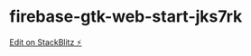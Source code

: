 # firebase-gtk-web-start-jks7rk

[Edit on StackBlitz ⚡️](https://stackblitz.com/edit/firebase-gtk-web-start-mqistm)